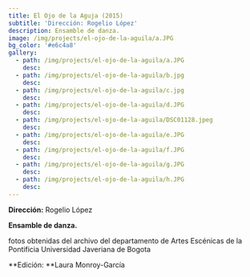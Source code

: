 ```yaml
---
title: El Ojo de la Aguja (2015)
subtitle: 'Dirección: Rogelio López'
description: Ensamble de danza.
image: /img/projects/el-ojo-de-la-aguila/a.JPG
bg_color: '#e6c4a8'
gallery:
  - path: /img/projects/el-ojo-de-la-aguila/a.JPG
    desc:
  - path: /img/projects/el-ojo-de-la-aguila/b.jpg
    desc:
  - path: /img/projects/el-ojo-de-la-aguila/c.jpg
    desc:
  - path: /img/projects/el-ojo-de-la-aguila/d.JPG
    desc:
  - path: /img/projects/el-ojo-de-la-aguila/DSC01128.jpeg
    desc:
  - path: /img/projects/el-ojo-de-la-aguila/e.JPG
    desc:
  - path: /img/projects/el-ojo-de-la-aguila/f.JPG
    desc:
  - path: /img/projects/el-ojo-de-la-aguila/g.JPG
    desc:
  - path: /img/projects/el-ojo-de-la-aguila/h.JPG
    desc:
---
```


**Direcci&oacute;n:** Rogelio L&oacute;pez

**Ensamble de danza.**

fotos obtenidas del archivo del departamento de Artes Esc&eacute;nicas de la Pontificia Universidad Javeriana de Bogota

**Edici&oacute;n:&nbsp;**Laura Monroy-Garc&iacute;a